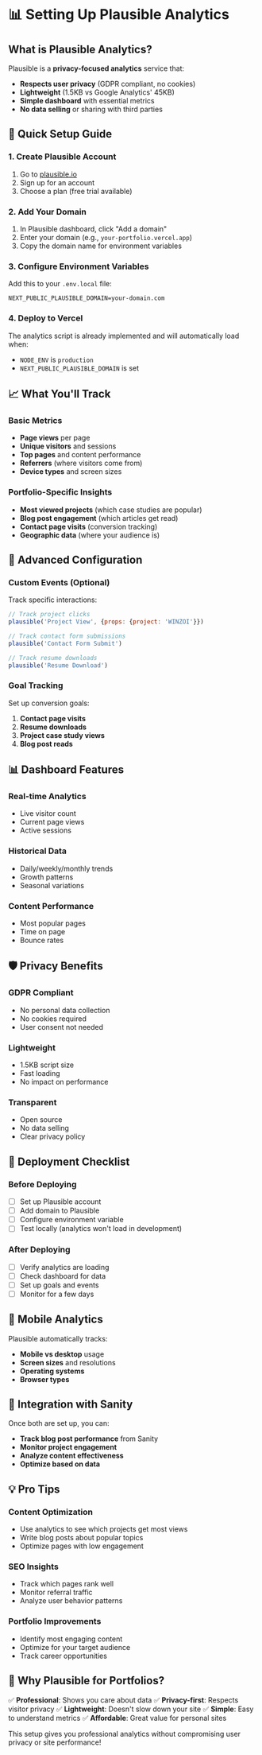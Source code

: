 # 📊 Setting Up Plausible Analytics

## What is Plausible Analytics?

Plausible is a **privacy-focused analytics** service that:
- **Respects user privacy** (GDPR compliant, no cookies)
- **Lightweight** (1.5KB vs Google Analytics' 45KB)
- **Simple dashboard** with essential metrics
- **No data selling** or sharing with third parties

## 🚀 Quick Setup Guide

### 1. Create Plausible Account
1. Go to [plausible.io](https://plausible.io)
2. Sign up for an account
3. Choose a plan (free trial available)

### 2. Add Your Domain
1. In Plausible dashboard, click "Add a domain"
2. Enter your domain (e.g., `your-portfolio.vercel.app`)
3. Copy the domain name for environment variables

### 3. Configure Environment Variables
Add this to your `.env.local` file:
```env
NEXT_PUBLIC_PLAUSIBLE_DOMAIN=your-domain.com
```

### 4. Deploy to Vercel
The analytics script is already implemented and will automatically load when:
- `NODE_ENV` is `production`
- `NEXT_PUBLIC_PLAUSIBLE_DOMAIN` is set

## 📈 What You'll Track

### Basic Metrics
- **Page views** per page
- **Unique visitors** and sessions
- **Top pages** and content performance
- **Referrers** (where visitors come from)
- **Device types** and screen sizes

### Portfolio-Specific Insights
- **Most viewed projects** (which case studies are popular)
- **Blog post engagement** (which articles get read)
- **Contact page visits** (conversion tracking)
- **Geographic data** (where your audience is)

## 🔧 Advanced Configuration

### Custom Events (Optional)
Track specific interactions:
```javascript
// Track project clicks
plausible('Project View', {props: {project: 'WINZOI'}})

// Track contact form submissions
plausible('Contact Form Submit')

// Track resume downloads
plausible('Resume Download')
```

### Goal Tracking
Set up conversion goals:
1. **Contact page visits**
2. **Resume downloads**
3. **Project case study views**
4. **Blog post reads**

## 📊 Dashboard Features

### Real-time Analytics
- Live visitor count
- Current page views
- Active sessions

### Historical Data
- Daily/weekly/monthly trends
- Growth patterns
- Seasonal variations

### Content Performance
- Most popular pages
- Time on page
- Bounce rates

## 🛡️ Privacy Benefits

### GDPR Compliant
- No personal data collection
- No cookies required
- User consent not needed

### Lightweight
- 1.5KB script size
- Fast loading
- No impact on performance

### Transparent
- Open source
- No data selling
- Clear privacy policy

## 🚀 Deployment Checklist

### Before Deploying
- [ ] Set up Plausible account
- [ ] Add domain to Plausible
- [ ] Configure environment variable
- [ ] Test locally (analytics won't load in development)

### After Deploying
- [ ] Verify analytics are loading
- [ ] Check dashboard for data
- [ ] Set up goals and events
- [ ] Monitor for a few days

## 📱 Mobile Analytics

Plausible automatically tracks:
- **Mobile vs desktop** usage
- **Screen sizes** and resolutions
- **Operating systems**
- **Browser types**

## 🔄 Integration with Sanity

Once both are set up, you can:
- **Track blog post performance** from Sanity
- **Monitor project engagement** 
- **Analyze content effectiveness**
- **Optimize based on data**

## 💡 Pro Tips

### Content Optimization
- Use analytics to see which projects get most views
- Write blog posts about popular topics
- Optimize pages with low engagement

### SEO Insights
- Track which pages rank well
- Monitor referral traffic
- Analyze user behavior patterns

### Portfolio Improvements
- Identify most engaging content
- Optimize for your target audience
- Track career opportunities

## 🎯 Why Plausible for Portfolios?

✅ **Professional**: Shows you care about data
✅ **Privacy-first**: Respects visitor privacy
✅ **Lightweight**: Doesn't slow down your site
✅ **Simple**: Easy to understand metrics
✅ **Affordable**: Great value for personal sites

This setup gives you professional analytics without compromising user privacy or site performance!
